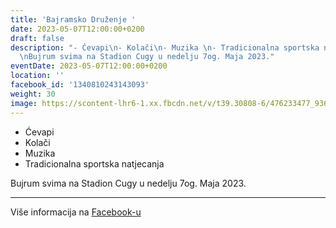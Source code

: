 ```yaml
---
title: 'Bajramsko Druženje '
date: 2023-05-07T12:00:00+0200
draft: false
description: "- Ćevapi\n- Kolači\n- Muzika \n- Tradicionalna sportska natjecanja\n\
  \nBujrum svima na Stadion Cugy u nedelju 7og. Maja 2023."
eventDate: 2023-05-07T12:00:00+0200
location: ''
facebook_id: '1340810243143093'
weight: 30
image: https://scontent-lhr6-1.xx.fbcdn.net/v/t39.30808-6/476233477_936651505262116_4103480540059516894_n.jpg?_nc_cat=110&ccb=1-7&_nc_sid=9e60e4&_nc_ohc=xxGNnT_Dk4wQ7kNvwHw8-8l&_nc_oc=Adk3PqSWdyZydatIzp0acgiJ9zR-CdaTsOp4VGZ9vBGbScxo1ywwDzIIhP4rsVvf6ro&_nc_zt=23&_nc_ht=scontent-lhr6-1.xx&edm=ABTKTjYEAAAA&_nc_gid=0x0C7HZUZ6e6NzewJp8Aig&oh=00_AfSWqmDmSUseFWDFXfQbif5g_sOpDHR7G70ZWHP-J2QXvg&oe=6884C5CB
---
```


- Ćevapi
- Kolači
- Muzika 
- Tradicionalna sportska natjecanja

Bujrum svima na Stadion Cugy u nedelju 7og. Maja 2023.

---

Više informacija na [Facebook-u](https://facebook.com/events/1340810243143093)